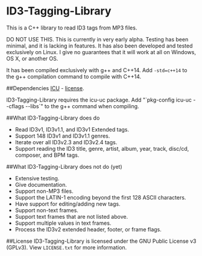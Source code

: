 ID3-Tagging-Library
===================

This is a C++ library to read ID3 tags from MP3 files.

DO NOT USE THIS. This is currently in very early alpha. Testing has been minimal, and it is lacking in features.
It has also been developed and tested exclusively on Linux. I give no guarantees that it will work at all on Windows, OS X, or another OS.

It has been compiled exclusively with g++ and C++14. Add `-std=c++14` to the g++ compilation command to compile with C++14.

##Dependencies
[ICU](http://site.icu-project.org/) - [license](http://source.icu-project.org/repos/icu/icu/trunk/LICENSE).

ID3-Tagging-Library requires the icu-uc package. Add "\`pkg-config icu-uc --cflags --libs\`" to the g++ command when compiling.

##What ID3-Tagging-Library does do
- Read ID3v1, ID3v1.1, and ID3v1 Extended tags.
- Support 148 ID3v1 and ID3v1.1 genres.
- Iterate over all ID3v2.3 and ID3v2.4 tags.
- Support reading the ID3 title, genre, artist, album, year, track, disc/cd, composer, and BPM tags.

##What ID3-Tagging-Library does not do (yet)
- Extensive testing.
- Give documentation.
- Support non-MP3 files.
- Support the LATIN-1 encoding beyond the first 128 ASCII characters.
- Have support for editing/adding new tags.
- Support non-text frames.
- Support text frames that are not listed above.
- Support multiple values in text frames.
- Process the ID3v2 extended header, footer, or frame flags.

##License
ID3-Tagging-Library is licensed under the GNU Public License v3 (GPLv3). View `LICENSE.txt` for more information.
